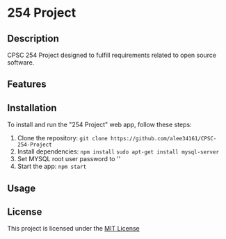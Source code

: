 # 254 Project

## Description
CPSC 254 Project designed to fulfill requirements related to open source software.

## Features

## Installation
To install and run the "254 Project" web app, follow these steps:

1. Clone the repository: `git clone https://github.com/alee34161/CPSC-254-Project`
2. Install dependencies: `npm install` `sudo apt-get install mysql-server`
3. Set MYSQL root user password to ''
4. Start the app: `npm start`

## Usage

## License
This project is licensed under the [MIT License](LICENSE)
